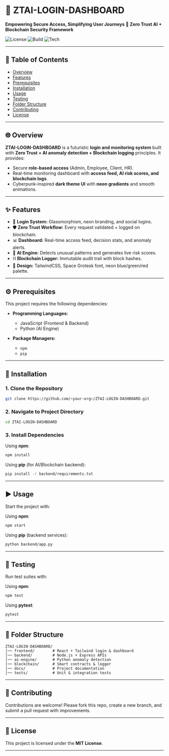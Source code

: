 # 🚀 ZTAI-LOGIN-DASHBOARD

**Empowering Secure Access, Simplifying User Journeys**
🔐 **Zero Trust AI + Blockchain Security Framework**

![License](https://img.shields.io/badge/license-MIT-blue.svg)
![Build](https://img.shields.io/badge/build-passing-brightgreen.svg)
![Tech](https://img.shields.io/badge/tech-stack-blueviolet.svg)

---

## 📑 Table of Contents

* [Overview](#overview)
* [Features](#features)
* [Prerequisites](#prerequisites)
* [Installation](#installation)
* [Usage](#usage)
* [Testing](#testing)
* [Folder Structure](#folder-structure)
* [Contributing](#contributing)
* [License](#license)

---

## 🌐 Overview

**ZTAI-LOGIN-DASHBOARD** is a futuristic **login and monitoring system** built with **Zero Trust + AI anomaly detection + Blockchain logging** principles.
It provides:

* Secure **role-based access** (Admin, Employee, Client, HR).
* Real-time monitoring dashboard with **access feed, AI risk scores, and blockchain logs**.
* Cyberpunk-inspired **dark theme UI** with **neon gradients** and smooth animations.

---

## ✨ Features

* 🔐 **Login System:** Glassmorphism, neon branding, and social logins.
* 🛡️ **Zero Trust Workflow:** Every request validated + logged on blockchain.
* 📊 **Dashboard:** Real-time access feed, decision stats, and anomaly alerts.
* 🤖 **AI Engine:** Detects unusual patterns and generates live risk scores.
* ⛓️ **Blockchain Logger:** Immutable audit trail with block hashes.
* 🎨 **Design:** TailwindCSS, Space Grotesk font, neon blue/green/red palette.

---

## ⚙️ Prerequisites

This project requires the following dependencies:

* **Programming Languages:**

  * JavaScript (Frontend & Backend)
  * Python (AI Engine)
* **Package Managers:**

  * `npm`
  * `pip`

---

## 🔧 Installation

### 1. Clone the Repository

```bash
git clone https://github.com/<your-org>/ZTAI-LOGIN-DASHBOARD.git
```

### 2. Navigate to Project Directory

```bash
cd ZTAI-LOGIN-DASHBOARD
```

### 3. Install Dependencies

Using **npm**:

```bash
npm install
```

Using **pip** (for AI/Blockchain backend):

```bash
pip install -r backend/requirements.txt
```

---

## ▶️ Usage

Start the project with:

Using **npm**:

```bash
npm start
```

Using **pip** (backend services):

```bash
python backend/app.py
```

---

## 🧪 Testing

Run test suites with:

Using **npm**:

```bash
npm test
```

Using **pytest**:

```bash
pytest
```

---

## 📂 Folder Structure

```
ZTAI-LOGIN-DASHBOARD/
│── frontend/        # React + Tailwind login & dashboard
│── backend/         # Node.js + Express APIs
│── ai-engine/       # Python anomaly detection
│── blockchain/      # Smart contracts & logger
│── docs/            # Project documentation
│── tests/           # Unit & integration tests
```

---

## 🤝 Contributing

Contributions are welcome!
Please fork this repo, create a new branch, and submit a pull request with improvements.

---

## 📜 License

This project is licensed under the **MIT License**.

---
